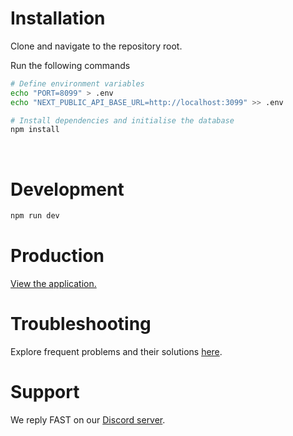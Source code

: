 # Installation

Clone and navigate to the repository root.

Run the following commands

```bash
# Define environment variables
echo "PORT=8099" > .env
echo "NEXT_PUBLIC_API_BASE_URL=http://localhost:3099" >> .env

# Install dependencies and initialise the database
npm install
```

<br/>

# Development

```bash
npm run dev
```

# Production

<a target="_blank" href="http://localhost:8099">View the application.</a>

# Troubleshooting

Explore frequent problems and their solutions <a target="_blank" href="https://dev.marblism.com/troubleshooting">here</a>.

# Support

We reply FAST on our <a target="_blank" href="https://discord.gg/GScNz7kAEu">Discord server</a>.